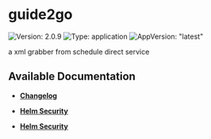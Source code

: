# guide2go

![Version: 2.0.9](https://img.shields.io/badge/Version-2.0.9-informational?style=flat-square) ![Type: application](https://img.shields.io/badge/Type-application-informational?style=flat-square) ![AppVersion: "latest"](https://img.shields.io/badge/AppVersion-"latest"-informational?style=flat-square)

a xml grabber from schedule direct service

## Available Documentation

- [**Changelog**](CHANGELOG)

- [**Helm Security**](container-security)

- [**Helm Security**](helm-security)

